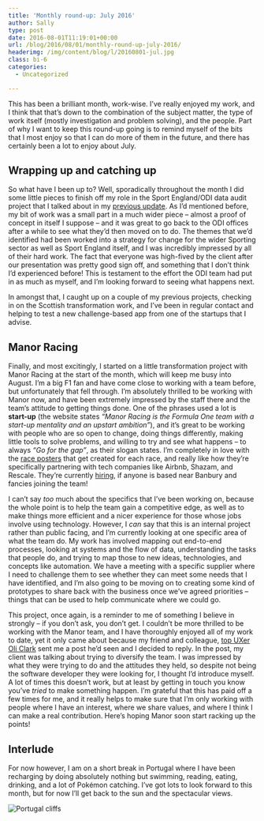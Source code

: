 ```yaml
---
title: 'Monthly round-up: July 2016'
author: Sally
type: post
date: 2016-08-01T11:19:01+00:00
url: /blog/2016/08/01/monthly-round-up-july-2016/
headerimg: /img/content/blog/l/20160801-jul.jpg
class: bi-6
categories:
  - Uncategorized

---
```

<p class="lede">
  This has been a brilliant month, work-wise. I&#8217;ve really enjoyed my work, and I think that that&#8217;s down to the combination of the subject matter, the type of work itself (mostly investigation and problem solving), and the people. Part of why I want to keep this round-up going is to remind myself of the bits that I most enjoy so that I can do more of them in the future, and there has certainly been a lot to enjoy about July.
</p>

## Wrapping up and catching up

So what have I been up to? Well, sporadically throughout the month I did some little pieces to finish off my role in the Sport England/ODI data audit project that I talked about in my [previous update][1]. As I&#8217;d mentioned before, my bit of work was a small part in a much wider piece &#8211; almost a proof of concept in itself I suppose &#8211; and it was great to go back to the ODI offices after a while to see what they&#8217;d then moved on to do. The themes that we&#8217;d identified had been worked into a strategy for change for the wider Sporting sector as well as Sport England itself, and I was incredibly impressed by all of their hard work. The fact that everyone was high-fived by the client after our presentation was pretty good sign off, and something that I don&#8217;t think I&#8217;d experienced before! This is testament to the effort the ODI team had put in as much as myself, and I&#8217;m looking forward to seeing what happens next.

In amongst that, I caught up on a couple of my previous projects, checking in on the Scottish transformation work, and I&#8217;ve been in regular contact and helping to test a new challenge-based app from one of the startups that I advise.

## Manor Racing

Finally, and most excitingly, I started on a little transformation project with Manor Racing at the start of the month, which will keep me busy into August. I&#8217;m a big F1 fan and have come close to working with a team before, but unfortunately that fell through. I&#8217;m absolutely thrilled to be working with Manor now, and have been extremely impressed by the staff there and the team&#8217;s attitude to getting things done. One of the phrases used a lot is **start-up** (the website states _&#8220;Manor Racing is the Formula One team with a start-up mentality and an upstart ambition&#8221;_), and it&#8217;s great to be working with people who are so open to change, doing things differently, making little tools to solve problems, and willing to try and see what happens &#8211; to always _&#8220;Go for the gap&#8221;_, as their slogan states. I&#8217;m completely in love with the <a href="http://www.manorracing.com/news/16-05-26/race-posters" target="_blank" rel="external">race posters</a> that get created for each race, and really like how they&#8217;re specifically partnering with tech companies like Airbnb, Shazam, and Rescale. They&#8217;re currently <a href="http://www.manorracing.com/careers" rel="external">hiring</a>, if anyone is based near Banbury and fancies joining the team!

I can&#8217;t say _too_ much about the specifics that I&#8217;ve been working on, because the whole point is to help the team gain a competitive edge, as well as to make things more efficient and a nicer experience for those whose jobs involve using technology. However, I _can_ say that this is an internal project rather than public facing, and I&#8217;m currently looking at one specific area of what the team do. My work has involved mapping out end-to-end processes, looking at systems and the flow of data, understanding the tasks that people do, and trying to map those to new ideas, technologies, and concepts like automation. We have a meeting with a specific supplier where I need to challenge them to see whether they can meet some needs that I have identified, and I&#8217;m also going to be moving on to creating some kind of prototypes to share back with the business once we&#8217;ve agreed priorities &#8211; things that can be used to help communicate where we could go.

This project, once again, is a reminder to me of something I believe in strongly &#8211; if you don&#8217;t ask, you don&#8217;t get. I couldn&#8217;t be more thrilled to be working with the Manor team, and I have thoroughly enjoyed all of my work to date, yet it only came about because my friend and colleague, [top UXer Oli Clark][2] sent me a post he&#8217;d seen and I decided to reply. In the post, my client was talking about trying to diversify the team. I was impressed by what they were trying to do and the attitudes they held, so despite not being the software developer they were looking for, I thought I&#8217;d introduce myself. A lot of times this doesn&#8217;t work, but at least by getting in touch you know you&#8217;ve _tried_ to make something happen. I&#8217;m grateful that this has paid off a few times for me, and it really helps to make sure that I&#8217;m only working with people where I have an interest, where we share values, and where I think I can make a real contribution. Here&#8217;s hoping Manor soon start racking up the points!

## Interlude

For now however, I am on a short break in Portugal where I have been recharging by doing absolutely nothing but swimming, reading, eating, drinking, and a lot of Pok&eacute;mon catching. I&#8217;ve got lots to look forward to this month, but for now I&#8217;ll get back to the sun and the spectacular views.

<img src="/img/content/blog/l/20160801-portugal.jpg" alt="Portugal cliffs" />

 [1]: http://recordssoundthesame.com/blog/2016/07/05/monthly-round-up-june-2016/
 [2]: http://oliclark.com/
